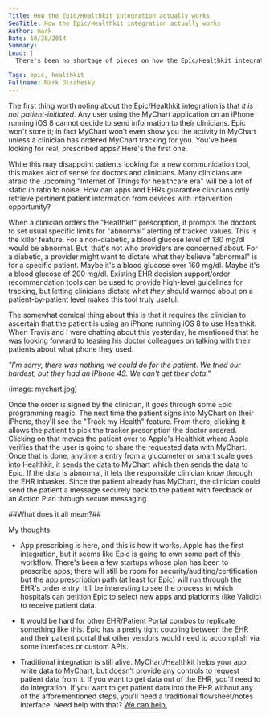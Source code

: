 ```yaml
---
Title: How the Epic/Healthkit integration actually works
SeoTitle: How the Epic/Healthkit integration actually works
Author: mark
Date: 10/28/2014
Summary: 
Lead: |
  There's been no shortage of pieces on how the Epic/Healthkit integration _might_ work or should _work_. Even the piece in which [Epic spokespersons talked about functionality](http://venturebeat.com/2014/09/17/ehr-giant-epic-explains-how-it-will-bring-apple-healthkit-data-to-doctors/) points to how "the EHR accesses HealthKit data from the MyChart app, not via a direct integration with the HealthKit platform." Ok, so it uses MyChart, Epic's patient portal. But saying that MyChart is used for integration is like saying that souffle is made because a pan interfaces with a stove. What you really need to know are the ingredients and how they mix together. We've got the scoop.

Tags: epic, healthkit
Fullname: Mark Olschesky
---
```

The first thing worth noting about the Epic/Healthkit integration is that <i style="font-style:italic;">*it is not patient-initiated*</i>. Any user using the MyChart application on an iPhone running iOS 8 cannot decide to send information to their clinicians. Epic won't store it; in fact MyChart won't even show you the activity in MyChart unless a clinician has ordered MyChart tracking for you. You've been looking for real, prescribed apps? Here's the first one.

While this may disappoint patients looking for a new communication tool, this makes alot of sense for doctors and clinicians. Many clinicians are afraid the upcoming "Internet of Things for healthcare era" will be a lot of static in ratio to noise. How can apps and EHRs guarantee clinicians only retrieve pertinent patient information from devices with intervention opportunity?

When a clinician orders the "Healthkit" prescription, it prompts the doctors to set usual specific limits for "abnormal" alerting of tracked values. This is the killer feature. For a non-diabetic, a blood glucose level of 130 mg/dl would be abnormal. But, that's not who providers are concerned about. For a diabetic, a provider might want to dictate what they believe "abnormal" is for a specific patient. Maybe it's a blood glucose over 160 mg/dl. Maybe it's a blood glucose of 200 mg/dl. Existing EHR decision support/order recommendation tools can be used to provide high-level guidelines for tracking, but letting clinicians dictate what _they_ should warned about on a patient-by-patient level makes this tool truly useful.

The somewhat comical thing about this is that it requires the clinician to ascertain that the patient is using an iPhone running iOS 8 to use Healthkit. When Travis and I were chatting about this yesterday, he mentioned that he was looking forward to teasing his doctor colleagues on talking with their patients about what phone they used.

_"I'm sorry, there was nothing we could do for the patient. We tried our hardest, but they had an iPhone 4S. We can't get their data."_

(image: mychart.jpg)

Once the order is signed by the clinician, it goes through some Epic programming magic. The next time the patient signs into MyChart on their iPhone, they'll see the "Track my Health" feature. From there, clicking it allows the patient to pick the tracker prescription the doctor ordered. Clicking on that moves the patient over to Apple's Healthkit where Apple verifies that the user is going to share the requested data with MyChart. Once that is done, anytime a entry from a glucometer or smart scale goes into Healthkit, it sends the data to MyChart which then sends the data to Epic. If the data is abnormal, it lets the responsible clinician know through the EHR inbasket. Since the patient already has MyChart, the clinician could send the patient a message securely back to the patient with feedback or an Action Plan through secure messaging.

##What does it all mean?##

My thoughts:

- App prescribing is here, and this is how it works. Apple has the first integration, but it seems like Epic is going to own some part of this workflow. There's been a few startups whose plan has been to prescribe apps; there will still be room for security/auditing/certification but the app prescription path (at least for Epic) will run through the EHR's order entry. It'll be interesting to see the process in which hospitals can petition Epic to select new apps and platforms (like Validic) to receive patient data.

- It would be hard for other EHR/Patient Portal combos to replicate something like this. Epic has a pretty tight coupling between the EHR and their patient portal that other vendors would need to accomplish via some interfaces or custom APIs.

- Traditional integration is still alive. MyChart/Healthkit helps your app write data to MyChart, but doesn't provide any controls to request patient data from it. If you want to get data out of the EHR, you'll need to do integration. If you want to get patient data into the EHR without any of the afforementioned steps, you'll need a traditional flowsheet/notes interface. Need help with that? [We can help.](http://catalyze.io/hl7)
